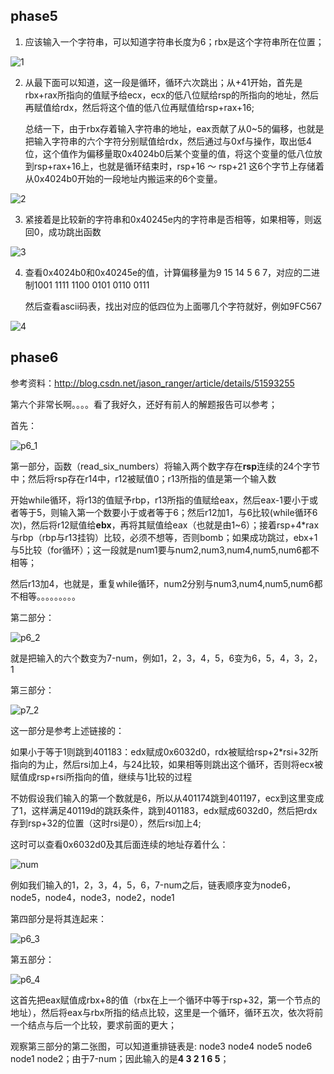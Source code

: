 ## phase5



1. 应该输入一个字符串，可以知道字符串长度为6；rbx是这个字符串所在位置；

![1](C:\Users\Administrator\Desktop\bomb\1.png)

2. 从最下面可以知道，这一段是循环，循环六次跳出；从+41开始，首先是rbx+rax所指向的值赋予给ecx，ecx的低八位赋给rsp的所指向的地址，然后再赋值给rdx，然后将这个值的低八位再赋值给rsp+rax+16;<br>

   总结一下，由于rbx存着输入字符串的地址，eax贡献了从0~5的偏移，也就是把输入字符串的六个字符分别赋值给rdx，然后通过与0xf与操作，取出低4位，这个值作为偏移量取0x4024b0后某个变量的值，将这个变量的低八位放到rsp+rax+16上，也就是循环结束时，rsp+16 ～ rsp+21 这6个字节上存储着从0x4024b0开始的一段地址内搬运来的6个变量。

![2](C:\Users\Administrator\Desktop\bomb\2.png)

3. 紧接着是比较新的字符串和0x40245e内的字符串是否相等，如果相等，则返回0，成功跳出函数

![3](C:\Users\Administrator\Desktop\bomb\3.png)

4. 查看0x4024b0和0x40245e的值，计算偏移量为9 15 14 5 6 7，对应的二进制1001 1111 1100 0101 0110 0111<br>

   然后查看ascii码表，找出对应的低四位为上面哪几个字符就好，例如9FC567

![4](C:\Users\Administrator\Desktop\bomb\4.png)

## phase6

参考资料：http://blog.csdn.net/jason_ranger/article/details/51593255

第六个非常长啊。。。。看了我好久，还好有前人的解题报告可以参考；<br>

首先：

![p6_1](C:\Users\Administrator\Desktop\bomb\p6_1.png)

第一部分，函数（read_six_numbers）将输入两个数字存在**rsp**连续的24个字节中；然后将rsp存在r14中，r12被赋值0；r13所指的值是第一个输入数<br>

开始while循环，将r13的值赋予rbp，r13所指的值赋给eax，然后eax-1要小于或者等于5，则输入第一个数要小于或者等于6；然后r12加1，与6比较(while循环6次)，然后将r12赋值给**ebx**，再将其赋值给eax（也就是由1~6）；接着rsp+4*rax与rbp（rbp与r13挂钩）比较，必须不想等，否则bomb；如果成功跳过，ebx+1与5比较（for循环）；这一段就是num1要与num2,num3,num4,num5,num6都不相等；<br>

然后r13加4，也就是，重复while循环，num2分别与num3,num4,num5,num6都不相等。。。。。。。。。<br>



第二部分：

![p6_2](C:\Users\Administrator\Desktop\bomb\p6_2.png)

就是把输入的六个数变为7-num，例如1，2，3，4，5，6变为6，5，4，3，2，1

第三部分：

![p7_2](C:\Users\Administrator\Desktop\bomb\p7_2.png)

这一部分是参考上述链接的：

如果小于等于1则跳到401183：edx赋成0x6032d0，rdx被赋给rsp+2*rsi+32所指向的为止，然后rsi加上4，与24比较，如果相等则跳出这个循环，否则将ecx被赋值成rsp+rsi所指向的值，继续与1比较的过程<br>

不妨假设我们输入的第一个数就是6，所以从401174跳到401197，ecx到这里变成了1，这样满足40119d的跳跃条件，跳到401183，edx赋成6032d0，然后把rdx存到rsp+32的位置（这时rsi是0），然后rsi加上4;<br>

这时可以查看0x6032d0及其后面连续的地址存着什么：

![num](C:\Users\Administrator\Desktop\bomb\num.png)

例如我们输入的1，2，3，4，5，6，7-num之后，链表顺序变为node6，node5，node4，node3，node2，node1

第四部分是将其连起来：

![p6_3](C:\Users\Administrator\Desktop\bomb\p6_3.png)

第五部分：

![p6_4](C:\Users\Administrator\Desktop\bomb\p6_4.png)

这首先把eax赋值成rbx+8的值（rbx在上一个循环中等于rsp+32，第一个节点的地址），然后将eax与rbx所指的结点比较，这里是一个循环，循环五次，依次将前一个结点与后一个比较，要求前面的更大；<br>

观察第三部分的第二张图，可以知道重排链表是: node3 node4 node5 node6 node1 node2；由于7-num；因此输入的是**4 3 2 1 6 5**；

